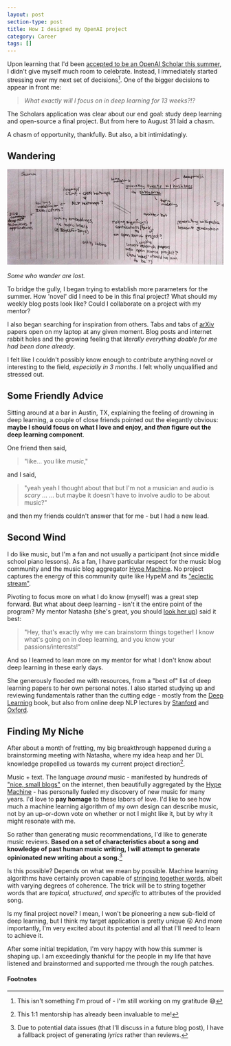 ```yaml
---
layout: post
section-type: post
title: How I designed my OpenAI project
category: Career
tags: []
---
```


Upon learning that I'd been [accepted to be an OpenAI Scholar this summer](/career/2018/05/30/openai-scholar.html), I didn't give myself much room to celebrate. Instead, I immediately started stressing over my next set of decisions[^gratitude]. One of the bigger decisions to appear in front me:

> _What exactly will I focus on in deep learning for 13 weeks?!?_

The Scholars application was clear about our end goal: study deep learning and open-source a final project. But from here to August 31 laid a chasm.

A chasm of opportunity, thankfully. But also, a bit intimidatingly.

## Wandering

![Some frantic early brainstorming](/img/posts/huh-brainstorm.jpg)

_Some who wander are lost._

To bridge the gully, I began trying to establish more parameters for the summer. How 'novel' did I need to be in this final project? What should my weekly blog posts look like? Could I collaborate on a project with my mentor?

I also began searching for inspiration from others. Tabs and tabs of [arXiv](http://www.arxiv-sanity.com/) papers open on my laptop at any given moment. Blog posts and internet rabbit holes and the growing feeling that _literally everything doable for me had been done already_.

I felt like I couldn't possibly know enough to contribute anything novel or interesting to the field, _especially in 3 months_. I felt wholly unqualified and stressed out.

## Some Friendly Advice

Sitting around at a bar in Austin, TX, explaining the feeling of drowning in deep learning, a couple of close friends pointed out the elegantly obvious: **maybe I should focus on what I love and enjoy, and _then_ figure out the deep learning component**.

One friend then said,
> "like... you like _music_,"

and I said,
> "yeah yeah I thought about that but I'm not a musician and audio is _scary_ ... ... but maybe it doesn't have to involve audio to be about music?"

and then my friends couldn't answer that for me - but I had a new lead.

## Second Wind

I do like music, but I'm a fan and not usually a participant (not since middle school piano lessons). As a fan, I have particular respect for the music blog community and the music blog aggregator [Hype Machine](https://hypem.com/). No project captures the energy of this community quite like HypeM and its ["eclectic stream"](https://noisey.vice.com/en_au/article/kzgwvm/the-rise-and-fall-of-hype-machine-the-internets-forgotten-fave).

Pivoting to focus more on what I do know (myself) was a great step forward. But what about deep learning - isn't it the entire point of the program? My mentor Natasha (she's great, you should [look her up](https://www.media.mit.edu/people/jaquesn/overview/)) said it best:

> "Hey, that's exactly why we can brainstorm things together! I know what's going on in deep learning, and you know your passions/interests!"

And so I learned to lean more on my mentor for what I don't know about deep learning in these early days.

She generously flooded me with resources, from a "best of" list of deep learning papers to her own personal notes. I also started studying up and reviewing fundamentals rather than the cutting edge - mostly from the [Deep Learning](http://deeplearningbook.org) book, but also from online deep NLP lectures by [Stanford](http://cs224n.stanford.edu) and [Oxford](https://github.com/oxford-cs-deepnlp-2017/lectures).

## Finding My Niche

After about a month of fretting, my big breakthrough happened during a brainstorming meeting with Natasha, where my idea heap and her DL knowledge propelled us towards my current project direction[^mentoring].

Music + text. The language _around_ music - manifested by hundreds of ["nice, small blogs"](https://www.theverge.com/2018/1/2/16840940/spotify-algorithm-music-discovery-mix-cds-resolution) on the internet, then beautifully aggregated by the [Hype Machine](https://hypem.com/sites) - has personally fueled my discovery of new music for many years. I'd love to **pay homage** to these labors of love. I'd like to see how much a machine learning algorithm of my own design can describe music, not by an up-or-down vote on whether or not I might like it, but by why it might resonate with me.

So rather than generating music recommendations, I'd like to generate music reviews. **Based on a set of characteristics about a song and knowledge of past human music writing, I will attempt to generate opinionated new writing about a song.**[^fallback]

Is this possible? Depends on what we mean by possible. Machine learning algorithms have certainly proven capable of [stringing together words](http://aiweirdness.com/), albeit with varying degrees of coherence. The trick will be to string together words that are _topical, structured, and specific_ to attributes of the provided song.

Is my final project novel? I mean, I won't be pioneering a new sub-field of deep learning, but I think my target application is pretty unique :stuck_out_tongue: And more importantly, I'm very excited about its potential and all that I'll need to learn to achieve it.

After some initial trepidation, I'm very happy with how this summer is shaping up. I am exceedingly thankful for the people in my life that have listened and brainstormed and supported me through the rough patches.

#### Footnotes

[^gratitude]: This isn't something I'm proud of - I'm still working on my gratitude :sweat_smile:

[^mentoring]: This 1:1 mentorship has already been invaluable to me!

[^fallback]: Due to potential data issues (that I'll discuss in a future blog post), I have a fallback project of generating _lyrics_ rather than reviews.
